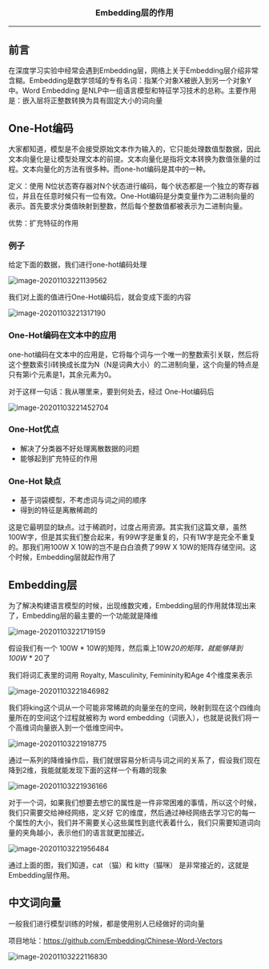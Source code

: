 ### <center>Embedding层的作用
***
## 前言

在深度学习实验中经常会遇到Embedding层，网络上关于Embedding层介绍非常含糊。Embedding是数学领域的专有名词：指某个对象X被嵌入到另一个对象Y中。Word Embedding 是NLP中一组语言模型和特征学习技术的总称。主要作用是：嵌入层将正整数转换为具有固定大小的词向量

## One-Hot编码

大家都知道，模型是不会接受原始文本作为输入的，它只能处理数值型数据，因此文本向量化是让模型处理文本的前提。文本向量化是指将文本转换为数值张量的过程。文本向量化的方法有很多种。而one-hot编码是其中的一种。

定义：使用 N位状态寄存器对N个状态进行编码，每个状态都是一个独立的寄存器位，并且在任意时候只有一位有效。One-Hot编码是分类变量作为二进制向量的表示。首先要求分类值映射到整数，然后每个整数值都被表示为二进制向量。

优势：扩充特征的作用

### 例子

给定下面的数据，我们进行one-hot编码处理

![image-20201103221139562](images/image-20201103221139562.png)

我们对上面的值进行One-Hot编码后，就会变成下面的内容

![image-20201103221317190](images/image-20201103221317190.png)

### One-Hot编码在文本中的应用

one-hot编码在文本中的应用是，它将每个词与一个唯一的整数索引关联，然后将这个整数索引i转换成长度为N（N是词典大小）的二进制向量，这个向量的特点是只有第i个元素是1，其余元素为0。

对于这样一句话：我从哪里来，要到何处去，经过 One-Hot编码后

![image-20201103221452704](images/image-20201103221452704.png)

### One-Hot优点

- 解决了分类器不好处理离散数据的问题
- 能够起到扩充特征的作用

### One-Hot 缺点

- 基于词袋模型，不考虑词与词之间的顺序
- 得到的特征是离散稀疏的

这是它最明显的缺点。过于稀疏时，过度占用资源。其实我们这篇文章，虽然100W字，但是其实我们整合起来，有99W字是重复的，只有1W字是完全不重复的。那我们用100W X 10W的岂不是白白浪费了99W X 10W的矩阵存储空间。这个时候，Embedding层就起作用了

## Embedding层

为了解决构建语言模型的时候，出现维数灾难，Embedding层的作用就体现出来了，Embedding层的最主要的一个功能就是降维

![image-20201103221719159](images/image-20201103221719159.png)

假设我们有一个 100W * 10W的矩阵，然后乘上10W*20的矩阵，就能够降到100W* * 20了

我们将词汇表里的词用 Royalty, Masculinity, Femininity和Age 4个维度来表示

![image-20201103221846982](images/image-20201103221846982.png)

我们将king这个词从一个可能非常稀疏的向量坐在的空间，映射到现在这个四维向量所在的空间这个过程就被称为 word embedding（词嵌入），也就是说我们将一个高维词向量嵌入到一个低维空间中。

![image-20201103221918775](images/image-20201103221918775.png)

通过一系列的降维操作后，我们就很容易分析词与词之间的关系了，假设我们现在降到2维，我能就能发现下面的这样一个有趣的现象

![image-20201103221936166](images/image-20201103221936166.png)

对于一个词，如果我们想要去想它的属性是一件非常困难的事情，所以这个时候，我们只需要交给神经网络，定义好 它的维度，然后通过神经网络去学习它的每一个属性的大小，我们并不需要关心这些属性到底代表着什么，我们只需要知道词向量的夹角越小，表示他们的语言就更加接近。

![image-20201103221956484](images/image-20201103221956484.png)

通过上面的图，我们知道，cat （猫）和 kitty（猫咪） 是非常接近的，这就是Embedding层作用。

## 中文词向量

一般我们进行模型训练的时候，都是使用别人已经做好的词向量

项目地址：https://github.com/Embedding/Chinese-Word-Vectors

![image-20201103222116830](images/image-20201103222116830.png)